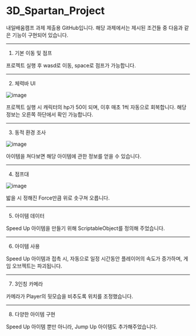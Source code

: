 # 3D_Spartan_Project

내일배움캠프 과제 제출용 GitHub입니다.
해당 과제에서는 제시된 조건들 중 다음과 같은 기능이 구현되어 있습니다.

---

1. 기본 이동 및 점프

프로젝트 실행 후 wasd로 이동, space로 점프가 가능합니다.

---

2. 체력바 UI

![image](https://github.com/user-attachments/assets/139cfad7-a07f-429b-adde-e7bd2618027e)


프로젝트 실행 시 캐릭터의 hp가 50이 되며, 이후 매초 1씩 자동으로 회복합니다.
해당 정보는 오른쪽 하단에서 확인 가능합니다.

---

3. 동적 환경 조사

![image](https://github.com/user-attachments/assets/e22b300b-c61a-47f3-9bfb-3375082fb2ae)

아이템을 쳐다보면 해당 아이템에 관한 정보를 얻을 수 있습니다.

---

4. 점프대

![image](https://github.com/user-attachments/assets/75bc927b-2a44-4445-a733-14904d7c13d9)

밟을 시 정해진 Force만큼 위로 솟구쳐 오릅니다.

---

5. 아이템 데이터

Speed Up 아이템을 만들기 위해 ScriptableObject를 정의해 주었습니다.

---

6. 아이템 사용

Speed Up 아이템과 접촉 시, 자동으로 일정 시간동안 플레이어의 속도가 증가하며, 게임 오브젝트는 파괴됩니다.

---

7. 3인칭 카메라

카메라가 Player의 뒷모습을 비추도록 위치를 조정했습니다.

---

8. 다양한 아이템 구현

Speed Up 아이템 뿐만 아니라, Jump Up 아이템도 추가해주었습니다.
